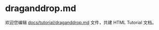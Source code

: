draganddrop.md
===

欢迎您编辑 <a target="__blank" href="https://github.com/jaywcjlove/html-tutorial/blob/main/docs/tutorial/draganddrop.md">docs/tutorial/draganddrop.md</a> 文件，共建 HTML Tutorial 文档。
